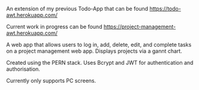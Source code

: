 An extension of my previous Todo-App that can be found https://todo-awt.herokuapp.com/

Current work in progress can be found https://project-management-awt.herokuapp.com/

A web app that allows users to log in, add, delete, edit, and complete tasks on a project management web app. Displays projects via a gannt chart.

Created using the PERN stack. Uses Bcrypt and JWT for authentication and authorisation.

Currently only supports PC screens. 
